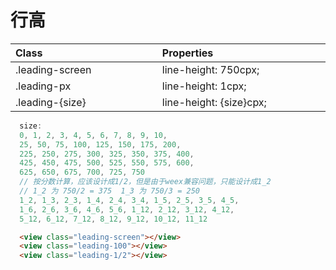 
# 行高

| Class<img width=200/> | Properties<img width=200/> |
| :------ | :------ |
| .leading-screen | line-height: 750cpx; |
| .leading-px | line-height: 1cpx; |
| .leading-{size} | line-height: {size}cpx; |

``` js
  size:
  0, 1, 2, 3, 4, 5, 6, 7, 8, 9, 10,
  25, 50, 75, 100, 125, 150, 175, 200,
  225, 250, 275, 300, 325, 350, 375, 400,
  425, 450, 475, 500, 525, 550, 575, 600,
  625, 650, 675, 700, 725, 750
  // 按分数计算，应该设计成1/2，但是由于weex兼容问题，只能设计成1_2
  // 1_2 为 750/2 = 375  1_3 为 750/3 = 250
  1_2, 1_3, 2_3, 1_4, 2_4, 3_4, 1_5, 2_5, 3_5, 4_5, 
  1_6, 2_6, 3_6, 4_6, 5_6, 1_12, 2_12, 3_12, 4_12,
  5_12, 6_12, 7_12, 8_12, 9_12, 10_12, 11_12
```

```html
  <view class="leading-screen"></view>
  <view class="leading-100"></view>
  <view class="leading-1/2"></view>
```
